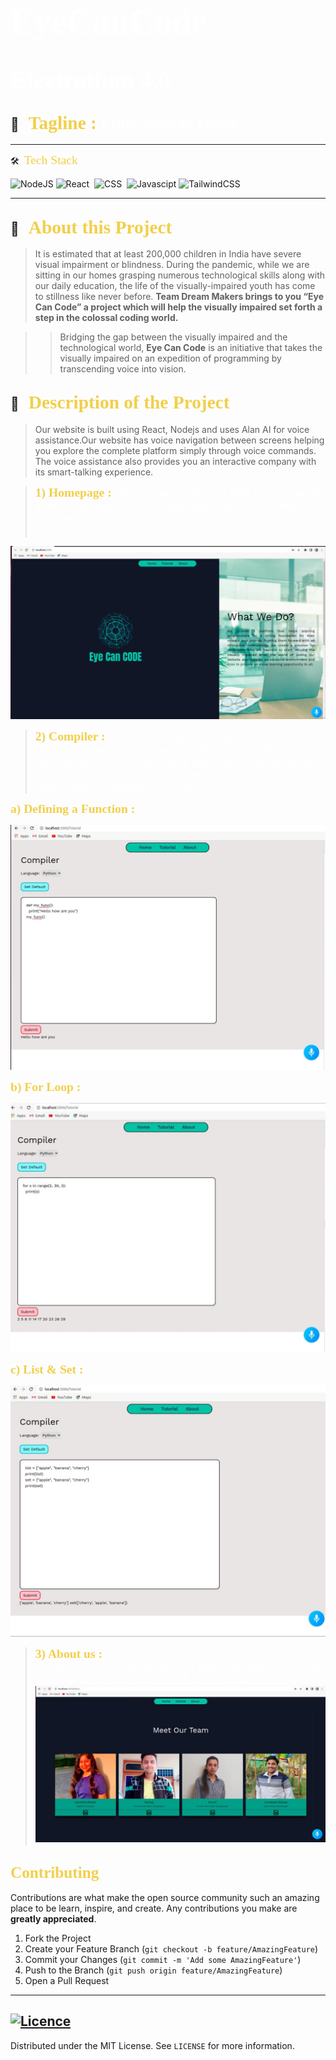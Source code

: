 # <span style="color:#fff; font-family: 'Bebas Neue'; font-size: 2em;">**EyeCanCode** </span>
# <span style="color:#fff; font-family: 'Bebas Neue'; font-size: 1.4em;">**Electrothon 4.0** </span>

##  💼 &nbsp; <span style="color: #f2cf4a; font-family: Babas; font-size: 1.4em;">**Tagline :**</span><span style="color:#fff; font-family: 'Bebas Neue'; font-size: 1.2em;">  From voice to vision
</span>

----

 🛠 &nbsp;<span style="color: #f2cf4a; font-family: Babas; font-size: 1.4em;">Tech Stack
</span>

![NodeJS](https://img.shields.io/badge/node.js-6DA55F?style=for-the-badge&logo=node.js&logoColor=white)
![React](https://img.shields.io/badge/react-%2320232a.svg?style=for-the-badge&logo=react&logoColor=%2361DAFB)&nbsp;
![CSS](https://img.shields.io/badge/alanai%20-%231572B6.svg?&style=for-the-badge&logo=alanai&logoColor=white)&nbsp;
![Javascipt](https://img.shields.io/badge/javascript%20-%23323330.svg?&style=for-the-badge&logo=javascript&logoColor=%23F7DF1E)
![TailwindCSS](https://img.shields.io/badge/tailwindcss-%2338B2AC.svg?style=for-the-badge&logo=tailwind-css&logoColor=white)

----


## 🔭 &nbsp; <span style="color: #f2cf4a; font-family: Babas; font-size: 1.4em;">About this Project
</span>

>It is estimated that at least 200,000 children in India have severe visual impairment or blindness. During the pandemic, while we are sitting in our homes grasping numerous technological skills along with our daily education, the life of the visually-impaired youth has come to stillness like never before. **Team Dream Makers brings to you “Eye Can Code” a project which will help the visually impaired set forth a step in the colossal coding world.**

>>Bridging the gap between the visually impaired and the technological world, **Eye Can Code** is an initiative that takes the visually impaired on an expedition of programming by transcending voice into vision.
 

</span>



<!-- <span style="font-family: times, serif; font-size:17pt; font-style:italic">Click on the 
[Link](https://lovekesh-gh.github.io/)
to Visit the Website.</span> -->


## 🔭 &nbsp; <span style="color: #f2cf4a; font-family: Babas; font-size: 1.4em;">Description of the Project
</span>

>Our website is built using React, Nodejs and uses Alan AI for voice assistance.Our website has voice navigation between screens helping you explore the complete platform simply through voice commands. The voice assistance also provides you an interactive company with its smart-talking experience.

><span style="color: #f2cf4a; font-family: Babas; font-size: 1.4em;">**1) Homepage :**</span><span style="color:#fff; font-family: 'Bebas Neue'; font-size: 1.2em;">  The homepage is designed while keeping **ease of access** as the top priority. The page contains answers to several important questions which make our website easy to navigate and access. 

![Home page](./images/1.jpeg)

</span>

><span style="color: #f2cf4a; font-family: Babas; font-size: 1.4em;">**2) Compiler :**</span><span style="color:#fff; font-family: 'Bebas Neue'; font-size: 1.2em;">  The compiler page of the website has been created while making sure that the general complexities of coding are not too prominent. It also includes voice support at all steps providing constant assistance to make your coding experience smoother.It can perform basic to intermediate task like

<span style="color: #f2cf4a; font-family: Babas; font-size: 1.4em;">**a) Defining a Function :**</span>

![About page](./images/2.jpeg)

<span style="color: #f2cf4a; font-family: Babas; font-size: 1.4em;">**b) For Loop :**</span>

![About page](./images/3.jpeg)

<span style="color: #f2cf4a; font-family: Babas; font-size: 1.4em;">**c) List & Set :**</span>

![About page](./images/4.jpeg)

</span>

><span style="color: #f2cf4a; font-family: Babas; font-size: 1.4em;">**3) About us :**</span><span style="color:#fff; font-family: 'Bebas Neue'; font-size: 1.2em;">   This page contains information about the team members who have contributed to our project and also puts forward our vision towards the future growth of the website.
![About page](./images/5.jpeg)


</span>

<!-- CONTRIBUTING -->

## <span style="color: #f2cf4a; font-family: Babas; font-size: 1.2em;">Contributing
</span>

Contributions are what make the open source community such an amazing place to be learn, inspire, and create. Any contributions you make are **greatly appreciated**.

1. Fork the Project
2. Create your Feature Branch (`git checkout -b feature/AmazingFeature`)
3. Commit your Changes (`git commit -m 'Add some AmazingFeature'`)
4. Push to the Branch (`git push origin feature/AmazingFeature`)
5. Open a Pull Request
----
<!-- LICENSE -->
## [![Licence](https://img.shields.io/github/license/Ileriayo/markdown-badges?style=for-the-badge)](./LICENSE)

Distributed under the MIT License. See `LICENSE` for more information.

